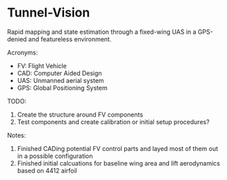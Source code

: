 # Tunnel-Vision
Rapid mapping and state estimation through a fixed-wing UAS in a GPS-denied and featureless environment.


Acronyms:
- FV: Flight Vehicle
- CAD: Computer Aided Design
- UAS: Unmanned aerial system
- GPS: Global Positioning System

TODO:
1. Create the structure around FV components
2. Test components and create calibration or initial setup procedures?

Notes:
1. Finished CADing potential FV control parts and layed most of them out in a possible configuration
2. Finished initial calcuations for baseline wing area and lift aerodynamics based on 4412 airfoil 
